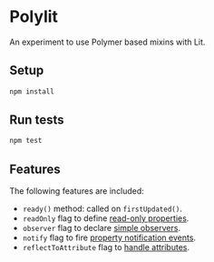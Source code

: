 # Polylit

An experiment to use Polymer based mixins with Lit.

## Setup

```sh
npm install
```

## Run tests

```sh
npm test
```

## Features

The following features are included:

- `ready()` method: called on `firstUpdated()`.
- `readOnly` flag to define [read-only properties](https://polymer-library.polymer-project.org/3.0/docs/devguide/properties#read-only).
- `observer` flag to declare [simple observers](https://polymer-library.polymer-project.org/3.0/docs/devguide/observers#simple-observers).
- `notify` flag to fire [property notification events](https://polymer-library.polymer-project.org/3.0/docs/devguide/properties#notify).
- `reflectToAttribute` flag to [handle attributes](https://polymer-library.polymer-project.org/3.0/docs/devguide/properties#attribute-reflection).
